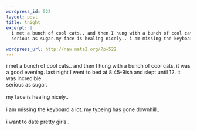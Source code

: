 ```yaml
--- 
wordpress_id: 522
layout: post
title: tnight
excerpt: |
  i met a bunch of cool cats.. and then I hung with a bunch of cool cats. it was a good evening. last night I went to bed at 8:45-9ish and slept until 12. it was incredible. 
  serious as sugar.my face is healing nicely.. i am missing the keyboard a lot. my typeing has gone downhill..i want to date pretty girls.. 

wordpress_url: http://new.nata2.org/?p=522
---
```

i met a bunch of cool cats.. and then I hung with a bunch of cool cats. it was a good evening. last night I went to bed at 8:45-9ish and slept until 12. it was incredible. <br/>
serious as sugar.<br/><br/>my face is healing nicely.. <br/><br/>i am missing the keyboard a lot. my typeing has gone downhill..<br/><br/>i want to date pretty girls.. 
